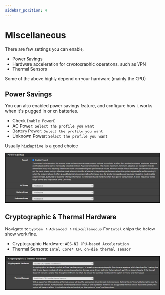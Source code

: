 ```yaml
---
sidebar_position: 4
---
```


# Miscellaneous

There are few settings you can enable,
- Power Savings
- Hardware acceleration for cryptographic operations, such as VPN
- Thermal Sensors

Some of the above highly depend on your hardware (mainly the CPU)

## Power Savings

You can also enabled power savings feature, and configure how it works when it's plugged in or on batteries.

- Check `Enable PowerD`
- AC Power: `Select the profile you want`
- Battery Power: `Select the profile you want`
- Unknown Power: `Select the profile you want`

Usually `hiadaptive` is a good choice

![misc-power-savings](img/misc-power-savings.png)

## Cryptographic & Thermal Hardware

Navigate to  `System` -> `Advanced` -> `Miscellaneous`
For `Intel` chips the below show work fine.

- Cryptographic Hardware: `AES-NI CPU-based Acceleration`
- Thermal Sensors: `Intel Core* CPU on-die thermal sensor`

![misc-crypto-thermal](img/misc-crypto-thermal.png)
